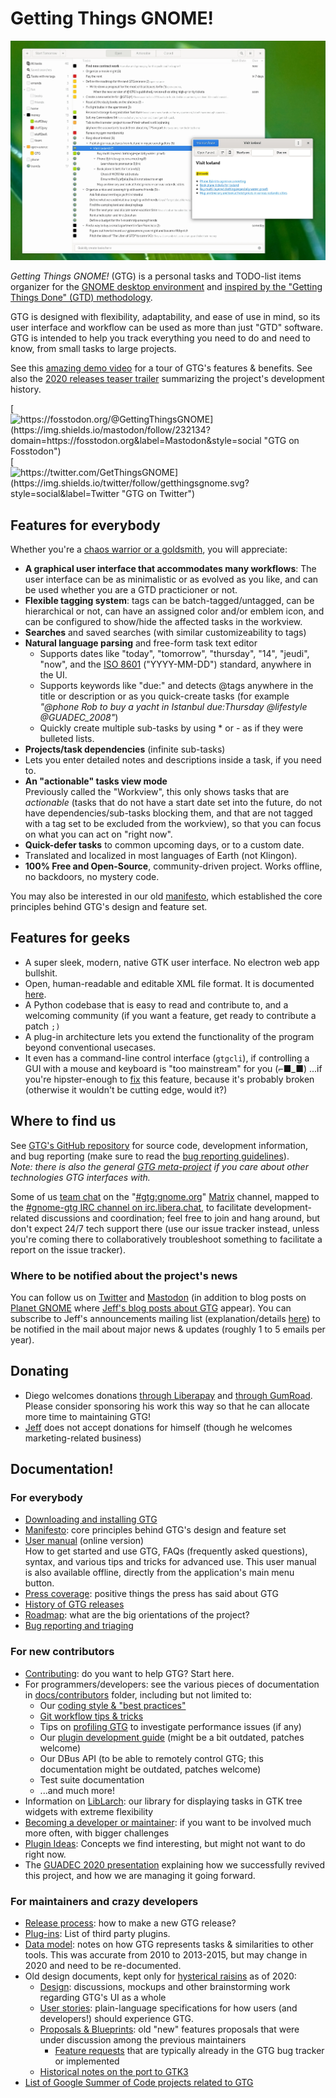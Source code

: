 # Getting Things GNOME!

![](main_screenshot.webp "Screenshot of GTG main window")

*Getting Things GNOME!* (GTG) is a personal tasks and TODO-list items organizer for the [GNOME desktop environment](https://gnome.org)
and [inspired by the "Getting Things Done" (GTD) methodology][gtd-methodology].

[gtd-methodology]: https://fortintam.com/blog/a-secret-to-productivity-for-busy-individuals-with-chaotic-contexts/

GTG is designed with flexibility, adaptability, and ease of use in mind,
so its user interface and workflow can be used as more than just "GTD"
software. GTG is intended to help you track everything you need to do
and need to know, from small tasks to large projects.

See this [amazing demo video](https://www.youtube.com/watch?v=0u1hQxsIB1M) for a tour
of GTG's features & benefits.
See also the [2020 releases teaser trailer](https://www.youtube.com/watch?v=xrZ57bP_yCY)
summarizing the project's development history.

[![https://fosstodon.org/@GettingThingsGNOME](https://img.shields.io/mastodon/follow/232134?domain=https://fosstodon.org&label=Mastodon&style=social "GTG on Fosstodon")][gtg-mastodon]
[![https://twitter.com/GetThingsGNOME](https://img.shields.io/twitter/follow/getthingsgnome.svg?style=social&label=Twitter "GTG on Twitter")][gtg-twitter]

[gtg-twitter]: https://twitter.com/GetThingsGNOME
[gtg-mastodon]: https://fosstodon.org/@GettingThingsGNOME

## Features for everybody

Whether you're a [chaos warrior or a goldsmith](https://fortintam.com/blog/workers-typology-the-goldsmith-and-the-chaos-warrior/), you will appreciate:

- **A graphical user interface that accommodates many workflows**:
  The user interface can be as minimalistic or as evolved as you like,
  and can be used whether you are a GTD practicioner or not.
- **Flexible tagging system**: tags can be batch-tagged/untagged, can
  be hierarchical or not, can have an assigned color and/or emblem
  icon, and can be configured to show/hide the affected tasks in the
  workview.
- **Searches** and saved searches (with similar customizeability to
  tags)
- **Natural language parsing** and free-form task text editor
  - Supports dates like "today", "tomorrow", "thursday",
    "14", "jeudi", "now", and the [ISO 8601](https://imgs.xkcd.com/comics/iso_8601.png)
    ("YYYY-MM-DD") standard, anywhere in the UI.
  - Supports keywords like "due:" and detects @tags anywhere in
    the title or description or as you quick-create tasks (for
    example *"@phone Rob to buy a yacht in Istanbul due:Thursday
    @lifestyle @GUADEC_2008"*)
  - Quickly create multiple sub-tasks by using \* or - as if they
    were bulleted lists.
- **Projects/task dependencies** (infinite sub-tasks)
- Lets you enter detailed notes and descriptions inside a task, if you
  need to.
- **An "actionable" tasks view mode**  
  Previously called the "Workview", this only
  shows tasks that are *actionable* (tasks that do not have a start
  date set into the future, do not have dependencies/sub-tasks
  blocking them, and that are not tagged with a tag set to be excluded
  from the workview), so that you can focus on what you can act on
  "right now".
- **Quick-defer tasks** to common upcoming days, or to a custom date.
- Translated and localized in most languages of Earth (not Klingon).
- **100% Free and Open-Source**, community-driven project. Works
  offline, no backdoors, no mystery code.

You may also be interested in our old [manifesto](manifesto),
which established the core principles behind GTG's design and feature
set.

## Features for geeks
- A super sleek, modern, native GTK user interface.
  No electron web app bullshit.
- Open, human-readable and editable XML file format. It is documented
  [here](https://github.com/getting-things-gnome/gtg/blob/master/docs/contributors/file%20format.md).
- A Python codebase that is easy to read and contribute to, and a
  welcoming community (if you want a feature, get ready to contribute
  a patch `;)`
- A plug-in architecture lets you extend the functionality of the
  program beyond conventional usecases.
- It even has a command-line control interface (`gtgcli`), if
  controlling a GUI with a mouse and keyboard is "too mainstream"
  for you (⌐■\_■) \...if you're hipster-enough to
  [fix](https://github.com/getting-things-gnome/gtg/issues/418)
  this feature, because it's probably broken (otherwise it wouldn't
  be cutting edge, would it?)

## Where to find us

See [GTG's GitHub repository](https://github.com/getting-things-gnome/gtg/) for
source code, development information, and bug reporting (make sure to
read the [bug reporting guidelines](https://github.com/getting-things-gnome/gtg/blob/master/docs/contributors/bug%20reporting%20and%20triaging.md)).  
*Note: there is also the general [GTG meta-project](https://github.com/getting-things-gnome) if you care about other technologies GTG interfaces with.*

Some of us [team chat](https://imgs.xkcd.com/comics/team_chat.png) on the
"[#gtg:gnome.org](https://matrix.to/#/#gtg:gnome.org)"
[Matrix][gnome-matrix] channel, mapped to the [#gnome-gtg IRC channel on irc.libera.chat](irc://irc.libera.chat/gnome-gtg), to
facilitate development-related discussions and coordination; feel free
to join and hang around, but don't expect 24/7 tech support there (use
our issue tracker instead, unless you're coming there to
collaboratively troubleshoot something to facilitate a report on the
issue tracker).

[gnome-matrix]: https://handbook.gnome.org/get-in-touch/matrix.html

### Where to be notified about the project's news

You can follow us on [Twitter][gtg-twitter] and
[Mastodon][gtg-mastodon] (in
addition to blog posts on [Planet
GNOME](https://planet.gnome.org) where [Jeff\'s blog posts about
GTG](https://fortintam.com/blog/tag/gtg/) appear). You can
subscribe to Jeff\'s announcements mailing list (explanation/details
[here](https://fortintam.com/blog/2019-starting-an-email-list/))
to be notified in the mail about major news & updates (roughly 1 to 5
emails per year).

## Donating
- Diego welcomes donations [through Liberapay](https://liberapay.com/Januz/)
  and [through GumRoad](https://diegogangl.gumroad.com/l/xKJKx). Please
  consider sponsoring his work this way so that he can allocate more
  time to maintaining GTG!
- [Jeff](https://wiki.gnome.org/JeffFortin) does not accept donations for
  himself (though he welcomes marketing-related business)

## Documentation!

<!-- Crickets -->

### For everybody

- [Downloading and installing GTG](install)
- [Manifesto](manifesto): core principles behind GTG\'s
  design and feature set
- [User manual](https://fortintam.com/gtg/user_manual/) (online version)  
  How to get started and use GTG, FAQs (frequently asked questions),
  syntax, and various tips and tricks for advanced use.
  This user manual is also available offline, directly from the
  application's main menu button.
- [Press coverage](press): positive things the press has
  said about GTG
- [History of GTG releases](release_names)
- [Roadmap](roadmap): what are the big orientations of the
  project?
- [Bug reporting and triaging](https://github.com/getting-things-gnome/gtg/blob/master/docs/contributors/bug%20reporting%20and%20triaging.md)

### For new contributors

- [Contributing](https://github.com/getting-things-gnome/gtg/blob/master/CONTRIBUTING.md):
  do you want to help GTG? Start here.
- For programmers/developers: see the various pieces of documentation
  in
  [docs/contributors](https://github.com/getting-things-gnome/gtg/tree/master/docs/contributors)
  folder, including but not limited to:
  - Our [coding style & \"best
    practices\"](https://github.com/getting-things-gnome/gtg/blob/master/docs/contributors/coding%20best%20practices.md)
  - [Git workflow tips &
    tricks](https://github.com/getting-things-gnome/gtg/blob/master/docs/contributors/git%20workflow%20tips.md)
  - Tips on [profiling
    GTG](https://github.com/getting-things-gnome/gtg/blob/master/docs/contributors/profiling%20GTG%20for%20performance.md)
    to investigate performance issues (if any)
  - Our [plugin development
    guide](https://github.com/getting-things-gnome/gtg/blob/master/docs/contributors/plugin%20development%20guide.md)
    (might be a bit outdated, patches welcome)
  - Our DBus API (to be able to remotely control GTG; this
    documentation might be outdated, patches welcome)
  - Test suite documentation
  - ...and much more!
- Information on
  [LibLarch](liblarch): our
  library for displaying tasks in GTK tree widgets with extreme
  flexibility
- [Becoming a developer or maintainer](https://github.com/getting-things-gnome/gtg/blob/master/docs/contributors/becoming%20a%20developer%20or%20maintainer.md):
  if you want to be involved much more often, with bigger challenges
- [Plugin Ideas](pre2020/plugin_ideas): Concepts we find interesting,
  but might not want to do right now.
- The [GUADEC 2020 presentation](https://www.youtube.com/watch?v=TfGY3f3xZ_A)
  explaining how we successfully revived this project, and how we are
  managing it going forward.

### For maintainers and crazy developers

- [Release process](https://github.com/getting-things-gnome/gtg/blob/master/docs/contributors/release%20process%20and%20checklist.md): how to make a new GTG release?
- [Plug-ins](plugins): List of third party plugins.
- [Data model](data_model): notes on how GTG represents tasks
  & similarities to other tools. This was accurate from 2010 to
  2013-2015, but may change in 2020 and need to be re-documented.
- Old design documents, kept only for [hysterical
  raisins](https://en.wikipedia.org/wiki/Backward_compatibility)
  as of 2020:
  - [Design](pre2020/design): discussions, mockups and other
    brainstorming work regarding GTG's UI as a whole
  - [User stories](pre2020/user_stories): plain-language
    specifications for how users (and developers!) should experience
    GTG.
  - [Proposals & Blueprints](pre2020/blueprints): old "new"
    features proposals that were under discussion among the previous
    maintainers
    - [Feature requests](pre2020/feature_requests) that are
       typically already in the GTG bug tracker or implemented
  - [Historical notes on the port to GTK3](pre2020/gtk3_port)
- [List of Google Summer of Code projects related to GTG](google_summer_of_code)

